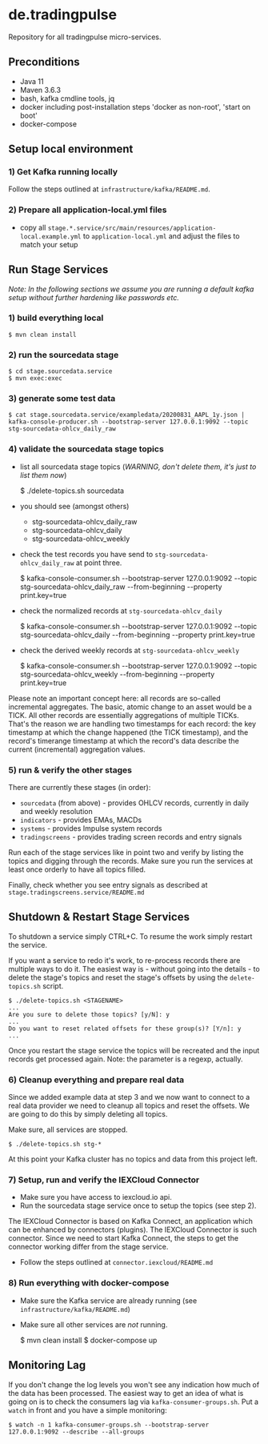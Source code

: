 # de.tradingpulse

Repository for all tradingpulse micro-services.

## Preconditions

- Java 11
- Maven 3.6.3
- bash, kafka cmdline tools, jq
- docker including post-installation steps 'docker as non-root', 'start on boot'
- docker-compose

## Setup local environment

### 1) Get Kafka running locally

Follow the steps outlined at `infrastructure/kafka/README.md`.

### 2) Prepare all application-local.yml files

- copy all `stage.*.service/src/main/resources/application-local.example.yml` to `application-local.yml` and adjust the files to match your setup

## Run Stage Services

*Note: In the following sections we assume you are running a default kafka setup without further hardening like passwords etc.*

### 1) build everything local
	
    $ mvn clean install
	
### 2) run the sourcedata stage

    $ cd stage.sourcedata.service
    $ mvn exec:exec

### 3) generate some test data

    $ cat stage.sourcedata.service/exampledata/20200831_AAPL_1y.json | kafka-console-producer.sh --bootstrap-server 127.0.0.1:9092 --topic stg-sourcedata-ohlcv_daily_raw 

### 4) validate the sourcedata stage topics 

- list all sourcedata stage topics (*WARNING, don't delete them, it's just to list them now*)

    $ ./delete-topics.sh sourcedata

- you should see (amongst others)
  - stg-sourcedata-ohlcv_daily_raw
  - stg-sourcedata-ohlcv_daily
  - stg-sourcedata-ohlcv_weekly

- check the test records you have send to `stg-sourcedata-ohlcv_daily_raw` at point three.

    $ kafka-console-consumer.sh --bootstrap-server 127.0.0.1:9092 --topic stg-sourcedata-ohlcv_daily_raw --from-beginning --property print.key=true
	
- check the normalized records at `stg-sourcedata-ohlcv_daily`

    $ kafka-console-consumer.sh --bootstrap-server 127.0.0.1:9092 --topic stg-sourcedata-ohlcv_daily --from-beginning --property print.key=true
	
- check the derived weekly records at `stg-sourcedata-ohlcv_weekly`

    $ kafka-console-consumer.sh --bootstrap-server 127.0.0.1:9092 --topic stg-sourcedata-ohlcv_weekly --from-beginning --property print.key=true

Please note an important concept here: all records are so-called incremental aggregates. The basic, atomic change to an asset would be a TICK. All other records are essentially aggregations of multiple TICKs. That's the reason we are handling two timestamps for each record: the key timestamp at which the change happened (the TICK timestamp), and the record's timerange timestamp at which the record's data describe the current (incremental) aggregation values.

### 5) run & verify the other stages

There are currently these stages (in order):
- `sourcedata` (from above) - provides OHLCV records, currently in daily and weekly resolution
- `indicators` - provides EMAs, MACDs
- `systems` - provides Impulse system records
- `tradingscreens` - provides trading screen records and entry signals

Run each of the stage services like in point two and verify by listing the topics and digging through the records. Make sure you run the services at least once orderly to have all topics filled.

Finally, check whether you see entry signals as described at `stage.tradingscreens.service/README.md`

## Shutdown & Restart Stage Services

To shutdown a service simply CTRL+C. To resume the work simply restart the service. 

If you want a service to redo it's work, to re-process records there are multiple ways to do it. The easiest way is - without going into the details - to delete the stage's topics and reset the stage's offsets by using the `delete-topics.sh` script.

    $ ./delete-topics.sh <STAGENAME>
    ...
    Are you sure to delete those topics? [y/N]: y
    ...
    Do you want to reset related offsets for these group(s)? [Y/n]: y
    ...

Once you restart the stage service the topics will be recreated and the input records get processed again. Note: the <STAGENAME> parameter is a regexp, actually. 

### 6) Cleanup everything and prepare real data

Since we added example data at step 3 and we now want to connect to a real data provider we need to cleanup all topics and reset the offsets. We are going to do this by simply deleting all topics.

Make sure, all services are stopped.

    $ ./delete-topics.sh stg-*

At this point your Kafka cluster has no topics and data from this project left. 

### 7) Setup, run and verify the IEXCloud Connector

- Make sure you have access to iexcloud.io api.
- Run the sourcedata stage service once to setup the topics (see step 2).

The IEXCloud Connector is based on Kafka Connect, an application which can be enhanced by connectors (plugins). The IEXCloud Connector is such connector. Since we need to start Kafka Connect, the steps to get the connector working differ from the stage service.

- Follow the steps outlined at `connector.iexcloud/README.md`

### 8) Run everything with docker-compose

- Make sure the Kafka service are already running (see `infrastructure/kafka/README.md`)
- Make sure all other services are *not* running.

    $ mvn clean install
    $ docker-compose up

## Monitoring Lag

If you don't change the log levels you won't see any indication how much of the data has been processed. The easiest way to get an idea of what is going on is to check the consumers lag via `kafka-consumer-groups.sh`. Put a `watch` in front and you have a simple monitoring:

    $ watch -n 1 kafka-consumer-groups.sh --bootstrap-server 127.0.0.1:9092 --describe --all-groups

